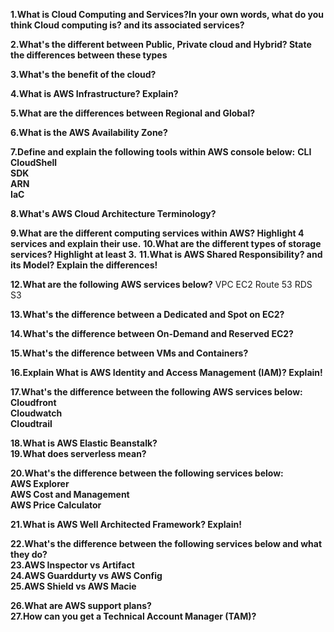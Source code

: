 **1.What is Cloud Computing and Services?In your own words, what do you think Cloud computing is? and its associated services?**  

  
**2.What's the different between Public, Private cloud and Hybrid? State the differences between these types** 

  
**3.What's the benefit of the cloud?**

  
**4.What is AWS Infrastructure? Explain?**

  
**5.What are the differences between Regional and Global?**

  
**6.What is the AWS Availability Zone?**

  
**7.Define and explain the following tools within AWS console below:**
**CLI**   
**CloudShell**   
**SDK**   
**ARN**   
**IaC**   


**8.What's AWS Cloud Architecture Terminology?**


**9.What are the different computing services within AWS? Highlight 4 services and explain their use.**
**10.What are the different types of storage services? Highlight at least 3.**
**11.What is AWS Shared Responsibility? and its Model? Explain the differences!**


**12.What are the following AWS services below?**
VPC
EC2
Route 53
RDS
S3


**13.What's the difference between a Dedicated and Spot on EC2?**

**14.What's the difference between On-Demand and Reserved EC2?**

**15.What's the difference between VMs and Containers?**

**16.Explain What is AWS Identity and Access Management (IAM)? Explain!**

**17.What's the difference between the following AWS services below:**  
**Cloudfront**  
**Cloudwatch**  
**Cloudtrail**  


**18.What is AWS Elastic Beanstalk?**   
**19.What does serverless mean?**  

**20.What's the difference between the following services below:**  
**AWS Explorer**   
**AWS Cost and Management**   
**AWS Price Calculator**  

**21.What is AWS Well Architected Framework? Explain!**  


**22.What's the difference between the following services below and what they do?**  
**23.AWS Inspector vs Artifact**  
**24.AWS Guarddurty vs AWS Config**  
**25.AWS Shield vs AWS Macie**  

**26.What are AWS support plans?**  
**27.How can you get a Technical Account Manager (TAM)?**  
